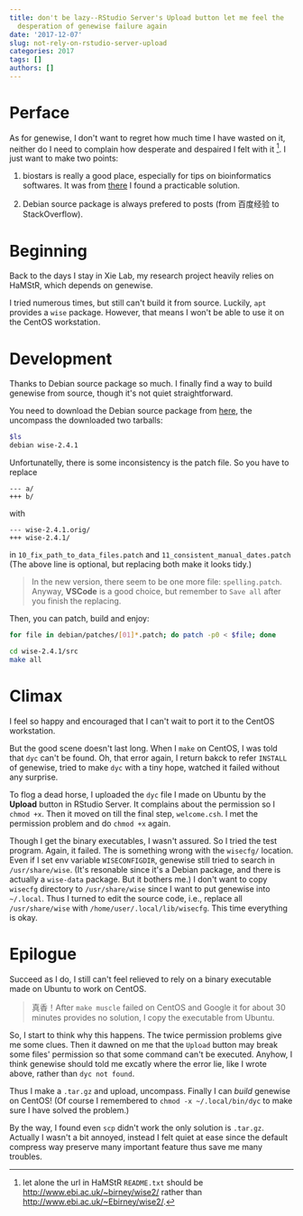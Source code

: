 ```yaml
---
title: don't be lazy--RStudio Server's Upload button let me feel the
  desperation of genewise failure again
date: '2017-12-07'
slug: not-rely-on-rstudio-server-upload
categories: 2017
tags: []
authors: []
---
```




# Perface

As for genewise, I don't want to regret how much time I have wasted on it, neither do I need to complain how desperate and despaired I felt with it [^typo]. I just want to make two points:

[^typo]: let alone the url in HaMStR `README.txt` should be <http://www.ebi.ac.uk/~birney/wise2/> rather than <http://www.ebi.ac.uk/~Ebirney/wise2/>.

1. biostars is really a good place, especially for tips on bioinformatics softwares. It was from [there](https://www.biostars.org/p/87823/) I found a practicable solution.

1. Debian source package is always prefered to posts (from 百度经验 to StackOverflow).


# Beginning

Back to the days I stay in Xie Lab, my research project heavily relies on HaMStR, which depends on genewise.

I tried numerous times, but still can't build it from source. Luckily, `apt` provides a `wise` package. However, that means I won't be able to use it on the CentOS workstation.


# Development

Thanks to Debian source package so much. I finally find a way to build genewise from source, though it's not quiet straightforward.

You need to download the Debian source package from [here](https://packages.debian.org/en/sid/wise), the uncompass the downloaded two tarballs:

```bash
$ls
debian wise-2.4.1
```

Unfortunatelly, there is some inconsistency is the patch file. So you have to replace

```
--- a/
+++ b/
```

with

```
--- wise-2.4.1.orig/
+++ wise-2.4.1/
```

in `10_fix_path_to_data_files.patch` and `11_consistent_manual_dates.patch` (The above line is optional, but replacing both make it looks tidy.)

> In the new version, there seem to be one more file: `spelling.patch`. Anyway, **VSCode** is a good choice, but remember to `Save all` after you finish the replacing. 

Then, you can patch, build and enjoy:

```bash
for file in debian/patches/[01]*.patch; do patch -p0 < $file; done

cd wise-2.4.1/src
make all
```


# Climax

I feel so happy and encouraged that I can't wait to port it to the CentOS workstation.

But the good scene doesn't last long. When I `make` on CentOS, I was told that `dyc` can't be found. Oh, that error again, I return bakck to refer `INSTALL` of genewise, tried to make `dyc` with a tiny hope, watched it failed without any surprise. 

To flog a dead horse, I uploaded the `dyc` file I made on Ubuntu by the **Upload** button in RStudio Server. It complains about the permission so I `chmod +x`. Then it moved on till the final step, `welcome.csh`. I met the permission problem and do `chmod +x`  again. 

Though I get the binary executables, I wasn't assured. So I tried the test program. Again, it failed. The is something wrong with the `wisecfg/` location. Even if I set env variable `WISECONFIGDIR`, genewise still tried to search in `/usr/share/wise`. (It's resonable since it's a Debian package, and there is actually a `wise-data` package. But it bothers me.) I don't want to copy `wisecfg` directory to `/usr/share/wise` since I want to put genewise into `~/.local`. Thus I turned to edit the source code, i.e., replace all `/usr/share/wise` with `/home/user/.local/lib/wisecfg`. This time everything is okay.



# Epilogue

Succeed as I do, I still can't feel relieved to rely on a binary executable made on Ubuntu to work on CentOS.

> 真香！After `make muscle` failed on CentOS and Google it for about 30 minutes provides no solution, I copy the executable from Ubuntu.

So, I start to think why this happens. The twice permission problems give me some clues. Then it dawned on me that the `Upload` button may break some files' permission so that some command can't be executed. Anyhow, I think genewise should told me excatly where the error lie, like I wrote above, rather than `dyc not found`. 

Thus I make a `.tar.gz` and upload, uncompass. Finally I can _build_ genewise on CentOS! (Of course I remembered to `chmod -x ~/.local/bin/dyc` to make sure I have solved the problem.)

By the way, I found even `scp` didn't work the only solution is `.tar.gz`. Actually I wasn't a bit annoyed, instead I felt quiet at ease since the default compress way preserve many important feature thus save me many troubles.
